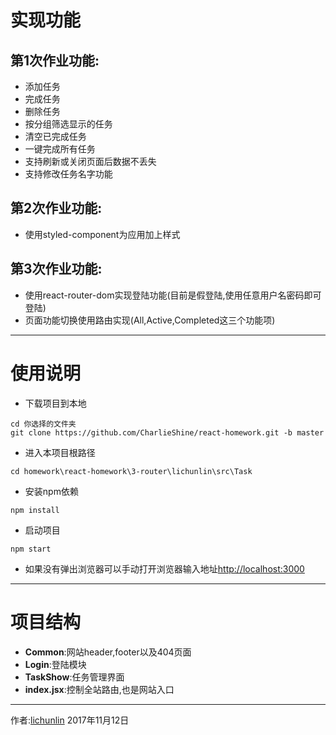 # 实现功能

## 第1次作业功能:
* 添加任务
* 完成任务
* 删除任务
* 按分组筛选显示的任务
* 清空已完成任务
* 一键完成所有任务
* 支持刷新或关闭页面后数据不丢失
* 支持修改任务名字功能

## 第2次作业功能:
* 使用styled-component为应用加上样式

## 第3次作业功能:
* 使用react-router-dom实现登陆功能(目前是假登陆,使用任意用户名密码即可登陆)
*  页面功能切换使用路由实现(All,Active,Completed这三个功能项)

----

# 使用说明

* 下载项目到本地
```
cd 你选择的文件夹
git clone https://github.com/CharlieShine/react-homework.git -b master
```
* 进入本项目根路径
```
cd homework\react-homework\3-router\lichunlin\src\Task
```
* 安装npm依赖
```
npm install
```
* 启动项目
```
npm start
```
* 如果没有弹出浏览器可以手动打开浏览器输入地址[http://localhost:3000](http://localhost:3000)

----

# 项目结构

* **Common**:网站header,footer以及404页面
* **Login**:登陆模块
* **TaskShow**:任务管理界面
* **index.jsx**:控制全站路由,也是网站入口

----

作者:[lichunlin](https://github.com/CharlieShine)
2017年11月12日